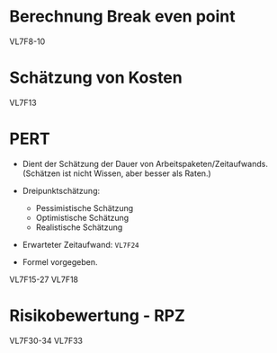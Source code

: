 # Berechnung Break even point

VL7F8-10

# Schätzung von Kosten

VL7F13

# PERT
- Dient der Schätzung der Dauer von Arbeitspaketen/Zeitaufwands. (Schätzen ist nicht Wissen, aber besser als Raten.)
- Dreipunktschätzung:
  - Pessimistische Schätzung
  - Optimistische Schätzung
  - Realistische Schätzung
- Erwarteter Zeitaufwand: `VL7F24`


- Formel vorgegeben.

VL7F15-27
VL7F18

# Risikobewertung - RPZ

VL7F30-34
VL7F33
